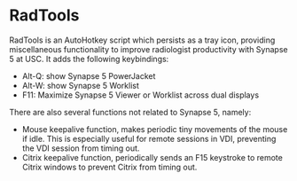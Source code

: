 RadTools
========

RadTools is an AutoHotkey script which persists as a tray icon, providing miscellaneous functionality to improve radiologist productivity with Synapse 5 at USC.  It adds the following keybindings:

* Alt-Q: show Synapse 5 PowerJacket
* Alt-W: show Synapse 5 Worklist
* F11: Maximize Synapse 5 Viewer or Worklist across dual displays

There are also several functions not related to Synapse 5, namely:

* Mouse keepalive function, makes periodic tiny movements of the mouse if idle.  This is especially useful for remote sessions in VDI, preventing the VDI session from timing out.
* Citrix keepalive function, periodically sends an F15 keystroke to remote Citrix windows to prevent Citrix from timing out.

